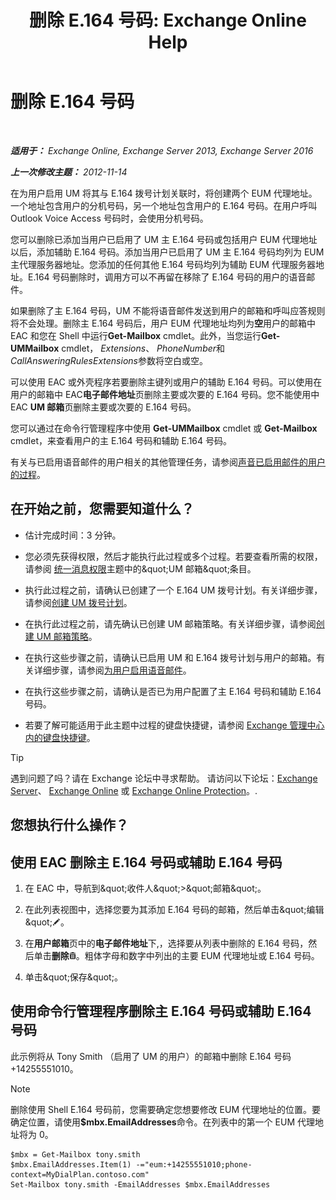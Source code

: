 ﻿---
title: '删除 E.164 号码: Exchange Online Help'
TOCTitle: 删除 E.164 号码
ms:assetid: 17941918-7dc5-41a0-b540-09f2f907362b
ms:mtpsurl: https://technet.microsoft.com/zh-cn/library/JJ662759(v=EXCHG.150)
ms:contentKeyID: 50556531
ms.date: 05/23/2018
mtps_version: v=EXCHG.150
ms.translationtype: MT
---

# 删除 E.164 号码

 

_**适用于：** Exchange Online, Exchange Server 2013, Exchange Server 2016_

_**上一次修改主题：** 2012-11-14_

在为用户启用 UM 将其与 E.164 拨号计划关联时，将创建两个 EUM 代理地址。一个地址包含用户的分机号码，另一个地址包含用户的 E.164 号码。在用户呼叫 Outlook Voice Access 号码时，会使用分机号码。

您可以删除已添加当用户已启用了 UM 主 E.164 号码或包括用户 EUM 代理地址以后，添加辅助 E.164 号码。添加当用户已启用了 UM 主 E.164 号码均列为 EUM 主代理服务器地址。您添加的任何其他 E.164 号码均列为辅助 EUM 代理服务器地址。E.164 号码删除时，调用方可以不再留在移除了 E.164 号码的用户的语音邮件。

如果删除了主 E.164 号码，UM 不能将语音邮件发送到用户的邮箱和呼叫应答规则将不会处理。删除主 E.164 号码后，用户 EUM 代理地址均列为**空**用户的邮箱中 EAC 和您在 Shell 中运行**Get-Mailbox** cmdlet。此外，当您运行**Get-UMMailbox** cmdlet， *Extensions*、 *PhoneNumber*和*CallAnsweringRulesExtensions*参数将空白或空。

可以使用 EAC 或外壳程序若要删除主键列或用户的辅助 E.164 号码。可以使用在用户的邮箱中 EAC**电子邮件地址**页删除主要或次要的 E.164 号码。您不能使用中 EAC **UM 邮箱**页删除主要或次要的 E.164 号码。

您可以通过在命令行管理程序中使用 **Get-UMMailbox** cmdlet 或 **Get-Mailbox** cmdlet，来查看用户的主 E.164 号码和辅助 E.164 号码。

有关与已启用语音邮件的用户相关的其他管理任务，请参阅[声音已启用邮件的用户的过程](voice-mail-enabled-user-procedures-exchange-2013-help.md)。

## 在开始之前，您需要知道什么？

  - 估计完成时间：3 分钟。

  - 您必须先获得权限，然后才能执行此过程或多个过程。若要查看所需的权限，请参阅 [统一消息权限](unified-messaging-permissions-exchange-2013-help.md)主题中的\&quot;UM 邮箱\&quot;条目。

  - 执行此过程之前，请确认已创建了一个 E.164 UM 拨号计划。有关详细步骤，请参阅[创建 UM 拨号计划](create-a-um-dial-plan-exchange-2013-help.md)。

  - 在执行此过程之前，请先确认已创建 UM 邮箱策略。有关详细步骤，请参阅[创建 UM 邮箱策略](create-a-um-mailbox-policy-exchange-2013-help.md)。

  - 在执行这些步骤之前，请确认已启用 UM 和 E.164 拨号计划与用户的邮箱。有关详细步骤，请参阅[为用户启用语音邮件](enable-a-user-for-voice-mail-exchange-2013-help.md)。

  - 在执行这些步骤之前，请确认是否已为用户配置了主 E.164 号码和辅助 E.164 号码。

  - 若要了解可能适用于此主题中过程的键盘快捷键，请参阅 [Exchange 管理中心内的键盘快捷键](keyboard-shortcuts-in-the-exchange-admin-center-exchange-online-protection-help.md)。

> [!tip]
> 遇到问题了吗？请在 Exchange 论坛中寻求帮助。 请访问以下论坛：<a href="https://go.microsoft.com/fwlink/p/?linkid=60612">Exchange Server</a>、 <a href="https://go.microsoft.com/fwlink/p/?linkid=267542">Exchange Online</a> 或 <a href="https://go.microsoft.com/fwlink/p/?linkid=285351">Exchange Online Protection</a>。.


## 您想执行什么操作？

## 使用 EAC 删除主 E.164 号码或辅助 E.164 号码

1.  在 EAC 中，导航到\&quot;收件人\&quot;\>\&quot;邮箱\&quot;。

2.  在此列表视图中，选择您要为其添加 E.164 号码的邮箱，然后单击\&quot;编辑\&quot;![编辑图标](images/Bb124582.6f53ccb2-1f13-4c02-bea0-30690e6ea71d(EXCHG.150).gif "编辑图标")。

3.  在**用户邮箱**页中的**电子邮件地址**下,，选择要从列表中删除的 E.164 号码，然后单击**删除**![删除图标](images/JJ657511.14f639f6-61e8-4418-bbfb-0db14de9d2f5(EXCHG.150).gif "删除图标")。粗体字母和数字中列出的主要 EUM 代理地址或 E.164 号码。

4.  单击\&quot;保存\&quot;。

## 使用命令行管理程序删除主 E.164 号码或辅助 E.164 号码

此示例将从 Tony Smith （启用了 UM 的用户）的邮箱中删除 E.164 号码 +14255551010。

> [!NOTE]
> 删除使用 Shell E.164 号码前，您需要确定您想要修改 EUM 代理地址的位置。要确定位置，请使用<strong>$mbx.EmailAddresses</strong>命令。在列表中的第一个 EUM 代理地址将为 0。


    $mbx = Get-Mailbox tony.smith
    $mbx.EmailAddresses.Item(1) -="eum:+14255551010;phone-context=MyDialPlan.contoso.com"
    Set-Mailbox tony.smith -EmailAddresses $mbx.EmailAddresses

